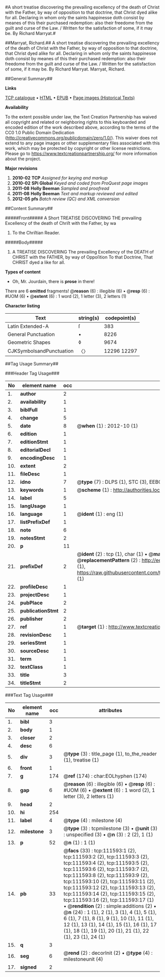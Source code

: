 #A short treatise discovering the prevailing excellency of the death of Christ with the Father, by way of opposition to that doctrine, that Christ dyed alike for all. Declaring in whom only the saints happinesse doth consist by meanes of this their purchased redemption: also their freedome from the guilt and curse of the Law. / Written for the satisfaction of some, if it may be. By Richard Marryat.#

##Marryat, Richard.##
A short treatise discovering the prevailing excellency of the death of Christ with the Father, by way of opposition to that doctrine, that Christ dyed alike for all. Declaring in whom only the saints happinesse doth consist by meanes of this their purchased redemption: also their freedome from the guilt and curse of the Law. / Written for the satisfaction of some, if it may be. By Richard Marryat.
Marryat, Richard.

##General Summary##

**Links**

[TCP catalogue](http://www.ota.ox.ac.uk/tcp/)  • 
[HTML](http://tei.it.ox.ac.uk/tcp/Texts-HTML/free/A89/A89553.html)  • 
[EPUB](http://tei.it.ox.ac.uk/tcp/Texts-EPUB/free/A89/A89553.epub) • 
[Page images (Historical Texts)](https://historicaltexts.jisc.ac.uk/eebo-99859507e)

**Availability**

To the extent possible under law, the Text Creation Partnership has waived all copyright and related or neighboring rights to this keyboarded and encoded edition of the work described above, according to the terms of the CC0 1.0 Public Domain Dedication (http://creativecommons.org/publicdomain/zero/1.0/). This waiver does not extend to any page images or other supplementary files associated with this work, which may be protected by copyright or other license restrictions. Please go to https://www.textcreationpartnership.org/ for more information about the project.

**Major revisions**

1. __2010-02__ __TCP__ *Assigned for keying and markup*
1. __2010-02__ __SPi Global__ *Keyed and coded from ProQuest page images*
1. __2011-08__ __Holly Beeman__ *Sampled and proofread*
1. __2011-08__ __Holly Beeman__ *Text and markup reviewed and edited*
1. __2012-05__ __pfs__ *Batch review (QC) and XML conversion*

##Content Summary##

#####Front#####
A Short TREATISE DISCOVERING THE prevailing Excellency of the death of Chriſt with the Father, by wa
1. To the Chriſtian Reader.

#####Body#####

1. A TREATISE DISCOVERING The prevailing Excellency of the DEATH of CHRIST with the FATHER, by way of Oppoſition To that Doctrine, That CHRIST dyed a like for all.

**Types of content**

  * Oh, Mr. Jourdain, there is **prose** in there!

There are 6 **omitted** fragments! 
 @__reason__ (6) : illegible (6)  •  @__resp__ (6) : #UOM (6)  •  @__extent__ (6) : 1 word (2), 1 letter (3), 2 letters (1)

**Character listing**


|Text|string(s)|codepoint(s)|
|---|---|---|
|Latin Extended-A|ſ|383|
|General Punctuation|•|8226|
|Geometric Shapes|◊|9674|
|CJKSymbolsandPunctuation|〈〉|12296 12297|

##Tag Usage Summary##

###Header Tag Usage###

|No|element name|occ|attributes|
|---|---|---|---|
|1.|__author__|2||
|2.|__availability__|1||
|3.|__biblFull__|1||
|4.|__change__|5||
|5.|__date__|8| @__when__ (1) : 2012-10 (1)|
|6.|__edition__|1||
|7.|__editionStmt__|1||
|8.|__editorialDecl__|1||
|9.|__encodingDesc__|1||
|10.|__extent__|2||
|11.|__fileDesc__|1||
|12.|__idno__|7| @__type__ (7) : DLPS (1), STC (3), EEBO-CITATION (1), PROQUEST (1), VID (1)|
|13.|__keywords__|1| @__scheme__ (1) : http://authorities.loc.gov/ (1)|
|14.|__label__|5||
|15.|__langUsage__|1||
|16.|__language__|1| @__ident__ (1) : eng (1)|
|17.|__listPrefixDef__|1||
|18.|__note__|6||
|19.|__notesStmt__|2||
|20.|__p__|11||
|21.|__prefixDef__|2| @__ident__ (2) : tcp (1), char (1)  •  @__matchPattern__ (2) : ([0-9\-]+):([0-9IVX]+) (1), (.+) (1)  •  @__replacementPattern__ (2) : http://eebo.chadwyck.com/downloadtiff?vid=$1&page=$2 (1), https://raw.githubusercontent.com/textcreationpartnership/Texts/master/tcpchars.xml#$1 (1)|
|22.|__profileDesc__|1||
|23.|__projectDesc__|1||
|24.|__pubPlace__|2||
|25.|__publicationStmt__|2||
|26.|__publisher__|2||
|27.|__ref__|1| @__target__ (1) : http://www.textcreationpartnership.org/docs/. (1)|
|28.|__revisionDesc__|1||
|29.|__seriesStmt__|1||
|30.|__sourceDesc__|1||
|31.|__term__|1||
|32.|__textClass__|1||
|33.|__title__|3||
|34.|__titleStmt__|2||


###Text Tag Usage###

|No|element name|occ|attributes|
|---|---|---|---|
|1.|__bibl__|3||
|2.|__body__|1||
|3.|__closer__|2||
|4.|__desc__|6||
|5.|__div__|3| @__type__ (3) : title_page (1), to_the_reader (1), treatise (1)|
|6.|__front__|1||
|7.|__g__|174| @__ref__ (174) : char:EOLhyphen (174)|
|8.|__gap__|6| @__reason__ (6) : illegible (6)  •  @__resp__ (6) : #UOM (6)  •  @__extent__ (6) : 1 word (2), 1 letter (3), 2 letters (1)|
|9.|__head__|2||
|10.|__hi__|254||
|11.|__label__|4| @__type__ (4) : milestone (4)|
|12.|__milestone__|3| @__type__ (3) : tcpmilestone (3)  •  @__unit__ (3) : unspecified (3)  •  @__n__ (3) : 2 (2), 1 (1)|
|13.|__p__|52| @__n__ (1) : 1 (1)|
|14.|__pb__|33| @__facs__ (33) : tcp:111593:1 (2), tcp:111593:2 (2), tcp:111593:3 (2), tcp:111593:4 (2), tcp:111593:5 (2), tcp:111593:6 (2), tcp:111593:7 (2), tcp:111593:8 (2), tcp:111593:9 (2), tcp:111593:10 (2), tcp:111593:11 (2), tcp:111593:12 (2), tcp:111593:13 (2), tcp:111593:14 (2), tcp:111593:15 (2), tcp:111593:16 (2), tcp:111593:17 (1)  •  @__rendition__ (2) : simple:additions (2)  •  @__n__ (24) : 1 (1), 2 (1), 3 (1), 4 (1), 5 (1), 6 (1), 7 (1), 8 (1), 9 (1), 10 (1), 11 (1), 12 (1), 13 (1), 14 (1), 15 (1), 16 (1), 17 (1), 18 (1), 19 (1), 20 (1), 21 (1), 22 (1), 23 (1), 24 (1)|
|15.|__q__|3||
|16.|__seg__|6| @__rend__ (2) : decorInit (2)  •  @__type__ (4) : milestoneunit (4)|
|17.|__signed__|2||

